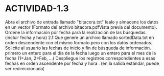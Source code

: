 # ACTIVIDAD-1.3

Abra el archivo de entrada llamado "bitacora.txt" lealo y almacene los datos en un vector  (Formato del archivo bitacora.pdfVista previa del documento).
Ordene la información por fecha para la realización de las búsquedas. (incluir fecha y hora)
2.1 Que genere un archivo llamado sortedData.txt en orden descendente con el mismo formato pero con los datos ordenados.
Solicite al usuario las fechas de inicio y fin de búsqueda de información.
primero un entero para el dia de la fecha
luego un entero para el mes de la fecha (1=Jan, 2=Feb, ...)
Despliegue los registros correspondientes a esas fechas en orden ascendente por fecha y hora . (en la salida estándar, puede ser redireccionada)
